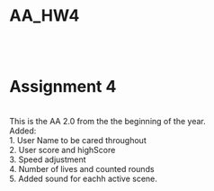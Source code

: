# AA_HW4<br>
<br>
<br>

<h1>Assignment 4</h1>
 <br>
  <body>
 This is the AA 2.0 from the the beginning of the year.
 <br>
 Added:<br>
 1. User Name to be cared throughout<br>
 2. User score and highScore<br>
 3. Speed adjustment<br>
 4. Number of lives and counted rounds<br>
 5. Added sound for eachh active scene.</body>
 
